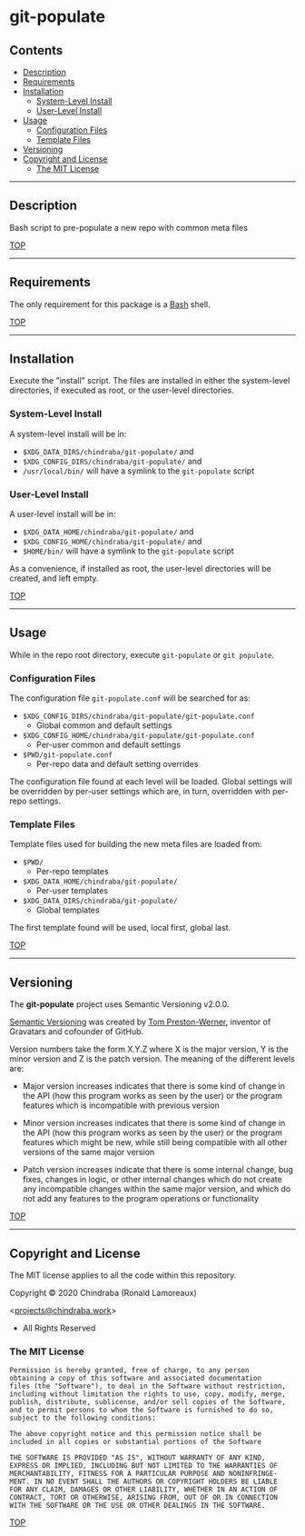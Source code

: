 # git-populate

## Contents

-  [Description](#description)
-  [Requirements](#requirements)
-  [Installation](#installation)
   -  [System-Level Install](#system-level-install)
   -  [User-Level Install](#user-level-install)
-  [Usage](#usage)
   -  [Configuration Files](#configuration-files)
   -  [Template Files](#template-files)
-  [Versioning](#versioning)
-  [Copyright and License](#copyright-and-license)
   -  [The MIT License](#the-mit-license)


---
## Description

Bash script to pre-populate a new repo with common meta files

[TOP](#contents)

---
## Requirements

The only requirement for this package is a [Bash](https://www.gnu.org/software/bash/) shell.

[TOP](#contents)

---
## Installation

Execute the "install" script. The files are installed in either the system-level directories, if executed as root, or the user-level directories.

### System-Level Install

A system-level install will be in:

-  `$XDG_DATA_DIRS/chindraba/git-populate/` and
-  `$XDG_CONFIG_DIRS/chindraba/git-populate/` and
-  `/usr/local/bin/` will have a symlink to the `git-populate` script

### User-Level Install

A user-level install will be in:

-  `$XDG_DATA_HOME/chindraba/git-populate/` and
-  `$XDG_CONFIG_HOME/chindraba/git-populate/` and
-  `$HOME/bin/` will have a symlink to the `git-populate` script

As a convenience, if installed as root, the user-level directories will be created, and left empty.

[TOP](#contents)

---
## Usage

While in the repo root directory, execute `git-populate` or `git populate`.

### Configuration Files

The configuration file `git-populate.conf` will be searched for as:

-  `$XDG_CONFIG_DIRS/chindraba/git-populate/git-populate.conf`
   -  Global common and default settings
-  `$XDG_CONFIG_HOME/chindraba/git-populate/git-populate.conf`
   -  Per-user common and default settings
-  `$PWD/git-populate.conf`
   -  Per-repo data and default setting overrides

The configuration file found at each level will be loaded. Global settings will be overridden by per-user settings which are, in turn, overridden with per-repo settings.

### Template Files

Template files used for building the new meta files are loaded from:

-  `$PWD/`
   -  Per-repo templates
-  `$XDG_DATA_HOME/chindraba/git-populate/`
   -  Per-user templates
-  `$XDG_DATA_DIRS/chindraba/git-populate/`
   -  Global templates

The first template found will be used, local first, global last.

[TOP](#contents)

---
## Versioning

The **git-populate** project uses Semantic Versioning v2.0.0.

[Semantic Versioning](https://semver.org/spec/v2.0.0.html) was created by [Tom Preston-Werner](http://tom.preston-werner.com/), inventor of Gravatars and cofounder of GitHub.

Version numbers take the form X.Y.Z where X is the major version, Y is the minor version and Z is the patch version. The meaning of the different levels are:

* Major version increases indicates that there is some kind of change in the API (how this program works as seen by the user) or the program features which is incompatible with previous version

* Minor version increases indicates that there is some kind of change in the API (how this program works as seen by the user) or the program features which might be new, while still being compatible with all other versions of the same major version

* Patch version increases indicate that there is some internal change, bug fixes, changes in logic, or other internal changes which do not create any incompatible changes within the same major version, and which do not add any features to the program operations or functionality

[TOP](#contents)

---
## Copyright and License

The MIT license applies to all the code within this repository.

Copyright © 2020  Chindraba (Ronald Lamoreaux)

   <[projects@chindraba.work](mailto:projects@chindraba.work?subject=Project%20git-populate)>

- All Rights Reserved

### The MIT License

    Permission is hereby granted, free of charge, to any person
    obtaining a copy of this software and associated documentation
    files (the "Software"), to deal in the Software without restriction,
    including without limitation the rights to use, copy, modify, merge,
    publish, distribute, sublicense, and/or sell copies of the Software,
    and to permit persons to whom the Software is furnished to do so,
    subject to the following conditions:

    The above copyright notice and this permission notice shall be
    included in all copies or substantial portions of the Software

    THE SOFTWARE IS PROVIDED "AS IS", WITHOUT WARRANTY OF ANY KIND,
    EXPRESS OR IMPLIED, INCLUDING BUT NOT LIMITED TO THE WARRANTIES OF
    MERCHANTABILITY, FITNESS FOR A PARTICULAR PURPOSE AND NONINFRINGE-
    MENT. IN NO EVENT SHALL THE AUTHORS OR COPYRIGHT HOLDERS BE LIABLE
    FOR ANY CLAIM, DAMAGES OR OTHER LIABILITY, WHETHER IN AN ACTION OF
    CONTRACT, TORT OR OTHERWISE, ARISING FROM, OUT OF OR IN CONNECTION
    WITH THE SOFTWARE OR THE USE OR OTHER DEALINGS IN THE SOFTWARE.

[TOP](#contents)
